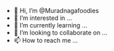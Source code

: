 - 👋 Hi, I’m @Muradnagafoodies
- 👀 I’m interested in ...
- 🌱 I’m currently learning ...
- 💞️ I’m looking to collaborate on ...
- 📫 How to reach me ...

<!---
Muradnagafoodies/Muradnagafoodies is a ✨ special ✨ repository because its `README.md` (this file) appears on your GitHub profile.
You can click the Preview link to take a look at your changes.
--->
